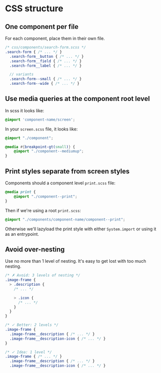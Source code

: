 # CSS structure

## One component per file
For each component, place them in their own file.

  ```scss
  /* css/components/search-form.scss */
  .search-form { /* ... */ }
    .search-form__button { /* ... */ }
    .search-form__field { /* ... */ }
    .search-form__label { /* ... */ }

    // variants
    .search-form--small { /* ... */ }
    .search-form--wide { /* ... */ }
  ```

## Use media queries at the component root level
In scss it looks like:

  ```scss
  @import 'component-name/screen';
  ```

In your `screen.scss` file, it looks like:

```scss
@import "./component";

@media #{breakpoint-gt(small)} {
    @import "./component--mediumup";
}

```

## Print styles separate from screen styles

Components should a component level  `print.scss` file:

```scss
@media print {
    @import "./component--print";
}
```

Then if we're using a root `print.scss`:

```scss
@import "./components/component-name/component--print";
```

Otherwise we'll lazyload the print style with either `System.import` or using it as an entrypoint.

## Avoid over-nesting
Use no more than 1 level of nesting. It's easy to get lost with too much nesting.

  ```scss
  /* ✗ Avoid: 3 levels of nesting */
  .image-frame {
    > .description {
      /* ... */

      > .icon {
        /* ... */
      }
    }
  }

  /* ✓ Better: 2 levels */
  .image-frame {
    .image-frame__description { /* ... */ }
    .image-frame__description-icon { /* ... */ }
  }

  /* ✓ Idea: 1 level */
  .image-frame { /* ... */ }
    .image-frame__description { /* ... */ }
    .image-frame__description-icon { /* ... */ }
  ```
